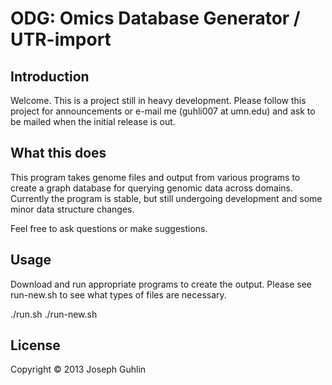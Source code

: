 # ODG: Omics Database Generator / UTR-import

## Introduction

Welcome. This is a project still in heavy development. Please follow this project for announcements or e-mail me (guhli007 at umn.edu) and ask to be mailed when the initial release is out.

## What this does

This program takes genome files and output from various programs to create a graph database for querying genomic data across domains. Currently the program is stable, but still undergoing development and some minor data structure changes.

Feel free to ask questions or make suggestions.

## Usage

Download and run appropriate programs to create the output. Please see run-new.sh to see what types of files are necessary.

./run.sh
./run-new.sh

## License

Copyright © 2013 Joseph Guhlin

